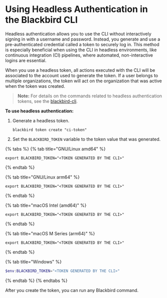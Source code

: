 # Using Headless Authentication in the Blackbird CLI

Headless authentication allows you to use the CLI without interactively signing in with a username and password. Instead, you generate and use a pre-authenticated credential called a token to securely log in. This method is especially beneficial when using the CLI in headless environments, like continuous integration (CI) pipelines, where automated, non-interactive logins are essential.

When you use a headless token, all actions executed with the CLI will be associated to the account used to generate the token. If a user belongs to multiple organizations, the token will act on the organization that was active when the token was created.

> **Note:** For details on the commands related to headless authentication tokens, see the [blackbird-cli](blackbird-cli/ "mention").

**To use headless authentication:**

1.  Generate a headless token.

    ```shell
    blackbird token create "ci-token"
    ```
2. Set the `BLACKBIRD_TOKEN` variable to the token value that was generated.

{% tabs %}
{% tab title="GNU/Linux amd64" %}
```shell
export BLACKBIRD_TOKEN="<TOKEN GENERATED BY THE CLI>"
```
{% endtab %}

{% tab title="GNU/Linux arm64" %}
```shell
export BLACKBIRD_TOKEN="<TOKEN GENERATED BY THE CLI>"
```
{% endtab %}

{% tab title="macOS Intel (amd64)" %}
```shell
export BLACKBIRD_TOKEN="<TOKEN GENERATED BY THE CLI>"
```
{% endtab %}

{% tab title="macOS M Series (arm64)" %}
```shell
export BLACKBIRD_TOKEN="<TOKEN GENERATED BY THE CLI>"
```
{% endtab %}

{% tab title="Windows" %}
```powershell
$env:BLACKBIRD_TOKEN="<TOKEN GENERATED BY THE CLI>"
```
{% endtab %}
{% endtabs %}

After you create the token, you can run any Blackbird command.

